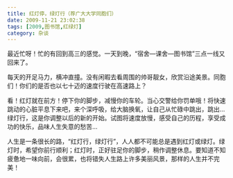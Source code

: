 ```yaml
---
title: 红灯停，绿灯行（荐广大大学同胞们）
date: 2009-11-21 23:02:38
tags: [2009,图书馆,红绿灯]
category: 杂谈
---
```

最近忙呀！忙的有回到高三的感觉。一天到晚，“宿舍—课舍—图书馆”三点一线又回来了。

<!--more-->

每天的开足马力，横冲直撞。没有闲暇去看周围的帅哥靓女，欣赏沿途美景。同胞们！你们的是否也以七十迈的速度行驶在高速路上？

看！红灯就在前方！停下你的脚步，减慢你的车轮。当心交警给你罚单哦！将快速跳动的心脏平息下来吧，来个深呼吸，给大脑换氧，让自己从忙碌中跳出，跳出…
绿灯行，这是你调整以后的新的开始。试图将速度放慢，感受自己的历程，享受成功的快乐，品味人生失意的愁苦…

人生是一条很长的路，“红灯行，绿灯行”，人人都不可能总是遇到红灯或绿灯。绿灯时，希望你前行顺利；红灯时，正好驻足你的脚步，稍作调整休息。要知道不知疲惫地一味向前，会很累，也将错失人生路上许多美丽风景，那样的人生并不完美！
